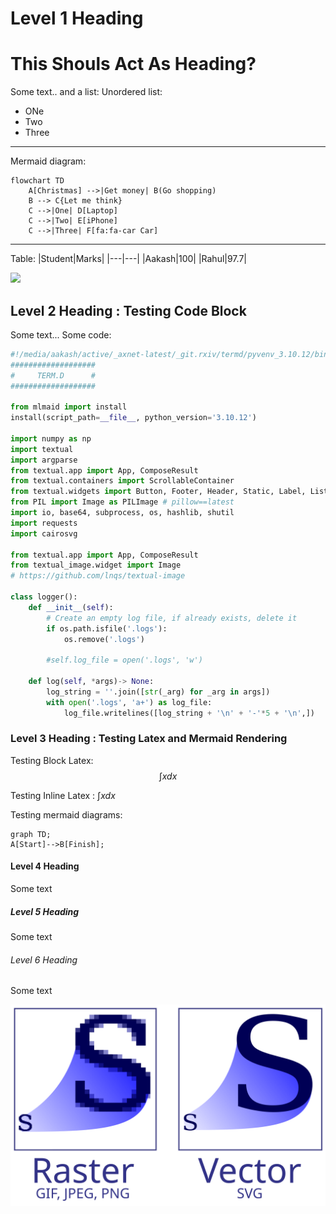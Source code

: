 # Level 1 Heading
# This Shouls Act As Heading?
Some text.. and a list:
Unordered list:
- ONe
- Two
- Three

---

Mermaid diagram:
```mermaid
flowchart TD
    A[Christmas] -->|Get money| B(Go shopping)
    B --> C{Let me think}
    C -->|One| D[Laptop]
    C -->|Two| E[iPhone]
    C -->|Three| F[fa:fa-car Car]
```

---

Table:
|Student|Marks|
|---|---|
|Aakash|100|
|Rahul|97.7|

![](https://upload.wikimedia.org/wikipedia/commons/thumb/9/94/Bugatti_Veyron_16.4_%E2%80%93_Frontansicht_%283%29%2C_5._April_2012%2C_D%C3%BCsseldorf.jpg/1280px-Bugatti_Veyron_16.4_%E2%80%93_Frontansicht_%283%29%2C_5._April_2012%2C_D%C3%BCsseldorf.jpg)

## Level 2 Heading : Testing Code Block
Some text... Some code:
```python
#!/media/aakash/active/_axnet-latest/_git.rxiv/termd/pyvenv_3.10.12/bin/python
###################
#     TERM.D      #
###################

from mlmaid import install
install(script_path=__file__, python_version='3.10.12')

import numpy as np 
import textual
import argparse
from textual.app import App, ComposeResult
from textual.containers import ScrollableContainer
from textual.widgets import Button, Footer, Header, Static, Label, ListItem, ListView, TextArea
from PIL import Image as PILImage # pillow==latest
import io, base64, subprocess, os, hashlib, shutil
import requests
import cairosvg

from textual.app import App, ComposeResult
from textual_image.widget import Image
# https://github.com/lnqs/textual-image

class logger():
    def __init__(self):
        # Create an empty log file, if already exists, delete it
        if os.path.isfile('.logs'):
            os.remove('.logs')
        
        #self.log_file = open('.logs', 'w')
    
    def log(self, *args)-> None:
        log_string = ''.join([str(_arg) for _arg in args]) 
        with open('.logs', 'a+') as log_file:    
            log_file.writelines([log_string + '\n' + '-'*5 + '\n',])
```

### Level 3 Heading : Testing Latex and Mermaid Rendering
Testing Block Latex:
$$
\int x dx
$$

Testing Inline Latex : $\int x dx$

Testing mermaid diagrams:
```mermaid
graph TD;
A[Start]-->B[Finish];
```

#### Level 4 Heading
Some text

##### Level 5 Heading
Some text

###### Level 6 Heading
Some text

![](./tests/test-svg.svg)
